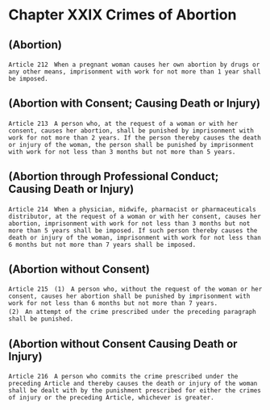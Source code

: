 # Chapter XXIX Crimes of Abortion

## (Abortion)
```
Article 212　When a pregnant woman causes her own abortion by drugs or any other means, imprisonment with work for not more than 1 year shall be imposed.
```
## (Abortion with Consent; Causing Death or Injury)
```
Article 213　A person who, at the request of a woman or with her consent, causes her abortion, shall be punished by imprisonment with work for not more than 2 years. If the person thereby causes the death or injury of the woman, the person shall be punished by imprisonment with work for not less than 3 months but not more than 5 years.
```
## (Abortion through Professional Conduct; Causing Death or Injury)
```
Article 214　When a physician, midwife, pharmacist or pharmaceuticals distributor, at the request of a woman or with her consent, causes her abortion, imprisonment with work for not less than 3 months but not more than 5 years shall be imposed. If such person thereby causes the death or injury of the woman, imprisonment with work for not less than 6 months but not more than 7 years shall be imposed.
```
## (Abortion without Consent)
```
Article 215　(1)　A person who, without the request of the woman or her consent, causes her abortion shall be punished by imprisonment with work for not less than 6 months but not more than 7 years.
(2)　An attempt of the crime prescribed under the preceding paragraph shall be punished.
```
## (Abortion without Consent Causing Death or Injury)
```
Article 216　A person who commits the crime prescribed under the preceding Article and thereby causes the death or injury of the woman shall be dealt with by the punishment prescribed for either the crimes of injury or the preceding Article, whichever is greater.
```
